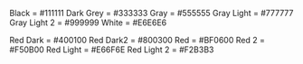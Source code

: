 Black        =   #111111
Dark Grey    =   #333333
Gray         =   #555555
Gray Light   =   #777777
Gray Light 2 =   #999999
White        =   #E6E6E6

Red Dark     =   #400100
Red Dark2    =   #800300
Red          =   #BF0600
Red  2       =   #F50B00
Red Light    =   #E66F6E
Red Light 2  =   #F2B3B3